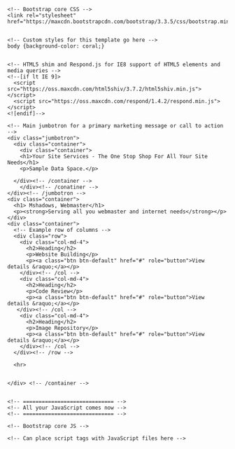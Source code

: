 
<html lang="en">
  <head>
    <meta charset="utf-8">
    <meta http-equiv="X-UA-Compatible" content="IE=edge">
    <meta name="viewport" content="width=device-width, initial-scale=1">
    <!-- The above 3 meta tags *must* come first in the head; any other head content must come *after* these tags -->

    <!-- Bootstrap core CSS -->
    <link rel="stylesheet" href="https://maxcdn.bootstrapcdn.com/bootstrap/3.3.5/css/bootstrap.min.css">


    <!-- Custom styles for this template go here -->
    body {background-color: coral;}


    <!-- HTML5 shim and Respond.js for IE8 support of HTML5 elements and media queries -->
    <!--[if lt IE 9]>
      <script src="https://oss.maxcdn.com/html5shiv/3.7.2/html5shiv.min.js"></script>
      <script src="https://oss.maxcdn.com/respond/1.4.2/respond.min.js"></script>
    <![endif]-->
  </head>

  <body>

    <!-- Main jumbotron for a primary marketing message or call to action -->
    <div class="jumbotron">
      <div class="container">
        <div class="container">
        <h1>Your Site Services - The One Stop Shop For All Your Site Needs</h1>
        <p>Sample Data Space.</p>

      </div><!-- /container -->
        </div><!-- /conatiner -->
    </div><!-- /jumbotron -->
    <div class="container">
      <h1> Mshadows, Webmaster</h1>
      <p><strong>Serving all you webmaster and internet needs</strong></p> 
    </div>  
    <div class="container">
      <!-- Example row of columns -->
      <div class="row">
        <div class="col-md-4">
          <h2>Heading</h2>
          <p>Website Building</p>
          <p><a class="btn btn-default" href="#" role="button">View details &raquo;</a></p>
        </div><!-- /col -->
        <div class="col-md-4">
          <h2>Heading</h2>
          <p>Code Review</p>
          <p><a class="btn btn-default" href="#" role="button">View details &raquo;</a></p>
       </div><!-- /col -->
        <div class="col-md-4">
          <h2>Heading</h2>
          <p>Image Repository</p>
          <p><a class="btn btn-default" href="#" role="button">View details &raquo;</a></p>
        </div><!-- /col -->
      </div><!-- /row -->

      <hr>


    </div> <!-- /container -->


    <!-- ============================= -->
    <!-- All your JavaScript comes now -->
    <!-- ============================= -->

    <!-- Bootstrap core JS -->

    <!-- Can place script tags with JavaScript files here -->

  </body>
</html>
